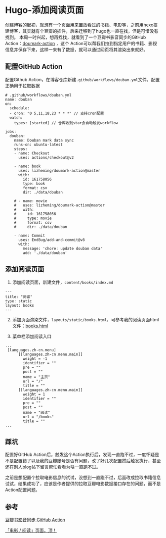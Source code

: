 # Hugo-添加阅读页面

创建博客的起初，就想有一个页面用来置放看过的书籍、电影等，之前用hexo搭建博客，其实就有个豆瓣的插件，后来迁移到了hugo也一直在找，但是可惜没有找到。
本周一时兴起，想再找找，就看到了一个豆瓣书影音同步的GitHub Action：[doumark-action](https://github.com/lizheming/doumark-action) ，这个 Action可以帮我们拉到指定用户的书籍、影视信息并保存下来，这样一来有了数据，就可以通过网页将其渲染出来就好。

## 配置GitHub Action
配置Github Action，在博客仓库新建`.github/workflows/douban.yml`文件，配置正确用于拉取数据

```
# .github/workflows/douban.yml
name: douban
on: 
  schedule:
  - cron: "0 5,11,18,23 * * *" // 支持cron配置
  watch:
    types: [started] // 仓库收到star会自动触发workflow

jobs:
  douban:
    name: Douban mark data sync
    runs-on: ubuntu-latest
    steps:
    - name: Checkout
      uses: actions/checkout@v2

    - name: book
      uses: lizheming/doumark-action@master
      with:
        id: 161758056
        type: book
        format: csv
        dir: ./data/douban

    # - name: movie
    #   uses: lizheming/doumark-action@master
    #   with:
    #     id: 161758056
    #     type: movie
    #     format: csv
    #     dir: ./data/douban
  
    - name: Commit
      uses: EndBug/add-and-commit@v8
      with:
        message: 'chore: update douban data'
        add: './data/douban'
```

## 添加阅读页面
1. 添加阅读页面，新建文件，`content/books/index.md`

```
---
title: "阅读"
type: static
layout: books
---
```

2. 添加页面渲染文件，`layouts/static/books.html`，可参考我的阅读页面html文件：[books.html](https://github.com/nullUfull/nullUfull.github.io/blob/master/layouts/static/books.html)

3. 菜单栏添加阅读入口
```
...
 [languages.zh-cn.menu]
      [[languages.zh-cn.menu.main]]
        weight = -1
        identifier = ""
        pre = ""
        post = ""
        name = "主页"
        url = "/"
        title = ""
      [[languages.zh-cn.menu.main]]
        weight = 1
        identifier = ""
        pre = ""
        post = ""
        name = "阅读"
        url = "/books"
        title = ""
...
```
## 踩坑
配置好GitHub Action后，触发这个Action执行后，发现一直跑不过，一度怀疑是不是配置错了以及我的豆瓣账号是否有问题，改了好几次配置然后触发执行，甚至还在别人blog帖下留言帮忙看看为啥一直跑不过。

之前是想配置个拉取电影信息的试试，没想到一直跑不过，后面改成拉取书籍信息试试，结果成功了，应该是作者提供的拉取豆瓣电影数据接口存在的问题，而不是Action配置问题。

## 参考
[豆瓣书影音同步 GitHub Action](https://imnerd.org/doumark.html)

[「电影 / 阅读」页面，顶！](https://immmmm.com/doumark-action/)
